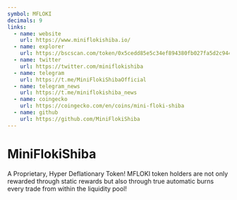 ```yaml
---
symbol: MFLOKI
decimals: 9
links:
  - name: website
    url: https://www.miniflokishiba.io/
  - name: explorer
    url: https://bscscan.com/token/0x5cedd85e5c34ef894380fb027fa5d2c944ea28e0
  - name: twitter
    url: https://twitter.com/miniflokishiba
  - name: telegram
    url: https://t.me/MiniFlokiShibaOfficial
  - name: telegram_news
    url: https://t.me/miniflokishiba_news
  - name: coingecko
    url: https://coingecko.com/en/coins/mini-floki-shiba
  - name: github
    url: https://github.com/MiniFlokiShiba
---
```


# MiniFlokiShiba

A Proprietary, Hyper Deflationary Token! MFLOKI token holders are not only rewarded through static rewards but also through true automatic burns every trade from within the liquidity pool!
